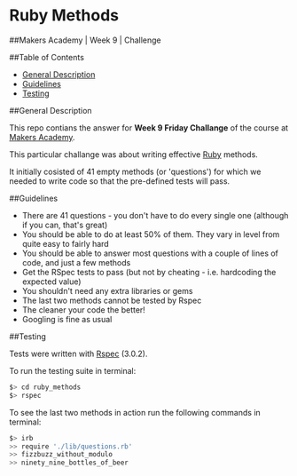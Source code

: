
# Ruby Methods

##Makers Academy | Week 9 | Challenge


##Table of Contents

* [General Description](#general-description)
* [Guidelines](#guidelines)
* [Testing](#testing)


##General Description

This repo contians the answer for __Week 9 Friday Challange__ of the course 
at [Makers Academy](http://www.makersacademy.com/).

This particular challange was about writing effective [Ruby](https://www.ruby-lang.org/en/) 
methods.

It initially cosisted of 41 empty methods (or 'questions') for which we needed to write code 
so that the pre-defined tests will pass. 


##Guidelines

* There are 41 questions - you don't have to do every single one 
  (although if you can, that's great) 
* You should be able to do at least 50% of them. They vary in level from quite easy to 
  fairly hard
* You should be able to answer most questions with a couple of lines of code, 
  and just a few methods
* Get the RSpec tests to pass (but not by cheating - i.e. hardcoding the expected value)
* You shouldn't need any extra libraries or gems
* The last two methods cannot be tested by Rspec
* The cleaner your code the better!
* Googling is fine as usual


##Testing

Tests were written with [Rspec](http://rspec.info/) (3.0.2).

To run the testing suite in terminal: 

```bash
$> cd ruby_methods
$> rspec
```

To see the last two methods in action run the following commands in terminal:

```bash
$> irb
>> require './lib/questions.rb'
>> fizzbuzz_without_modulo
>> ninety_nine_bottles_of_beer
```

